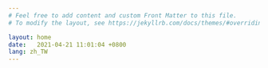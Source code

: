 ```yaml
---
# Feel free to add content and custom Front Matter to this file.
# To modify the layout, see https://jekyllrb.com/docs/themes/#overriding-theme-defaults

layout: home
date:   2021-04-21 11:01:04 +0800
lang: zh_TW
---
```

